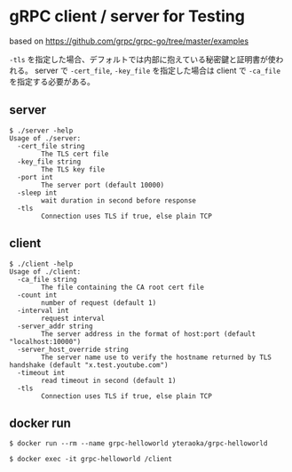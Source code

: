 # gRPC client / server for Testing

based on https://github.com/grpc/grpc-go/tree/master/examples

`-tls` を指定した場合、デフォルトでは内部に抱えている秘密鍵と証明書が使われる。
server で `-cert_file`, `-key_file` を指定した場合は client で `-ca_file` を指定する必要がある。

## server

```
$ ./server -help
Usage of ./server:
  -cert_file string
    	The TLS cert file
  -key_file string
    	The TLS key file
  -port int
    	The server port (default 10000)
  -sleep int
    	wait duration in second before response
  -tls
    	Connection uses TLS if true, else plain TCP
```

## client

```
$ ./client -help
Usage of ./client:
  -ca_file string
    	The file containing the CA root cert file
  -count int
    	number of request (default 1)
  -interval int
    	request interval
  -server_addr string
    	The server address in the format of host:port (default "localhost:10000")
  -server_host_override string
    	The server name use to verify the hostname returned by TLS handshake (default "x.test.youtube.com")
  -timeout int
    	read timeout in second (default 1)
  -tls
    	Connection uses TLS if true, else plain TCP
```

## docker run

```
$ docker run --rm --name grpc-helloworld yteraoka/grpc-helloworld
```

```
$ docker exec -it grpc-helloworld /client
```
